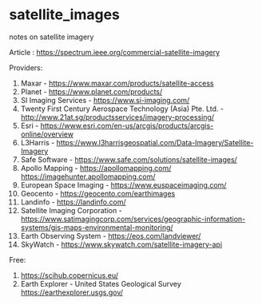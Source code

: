 # satellite_images
notes on satellite imagery


Article : https://spectrum.ieee.org/commercial-satellite-imagery


Providers:
1. Maxar - https://www.maxar.com/products/satellite-access
2. Planet - https://www.planet.com/products/
3. SI Imaging Services - https://www.si-imaging.com/
4. Twenty First Century Aerospace Technology (Asia) Pte. Ltd. - http://www.21at.sg/productsservices/imagery-processing/
5. Esri - https://www.esri.com/en-us/arcgis/products/arcgis-online/overview
6. L3Harris - https://www.l3harrisgeospatial.com/Data-Imagery/Satellite-Imagery
7. Safe Software - https://www.safe.com/solutions/satellite-images/
8. Apollo Mapping - https://apollomapping.com/ https://imagehunter.apollomapping.com/
9. European Space Imaging - https://www.euspaceimaging.com/
10. Geocento - https://geocento.com/earthimages
11. Landinfo - https://landinfo.com/
12. Satellite Imaging Corporation - https://www.satimagingcorp.com/services/geographic-information-systems/gis-maps-environmental-monitoring/
13. Earth Observing System - https://eos.com/landviewer/
14. SkyWatch - https://www.skywatch.com/satellite-imagery-api





Free: 
1. https://scihub.copernicus.eu/
2. Earth Explorer - United States Geological Survey https://earthexplorer.usgs.gov/
